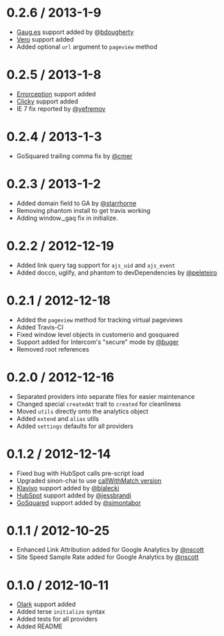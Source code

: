 0.2.6 / 2013-1-9
==================

* [Gaug.es](http://get.gaug.es/) support added by @[bdougherty](https://github.com/bdougherty)
* [Vero](http://www.getvero.com/) support added
* Added optional `url` argument to `pageview` method

0.2.5 / 2013-1-8
==================

* [Errorception](http://errorception.com/) support added
* [Clicky](http://clicky.com/) support added
* IE 7 fix reported by [@yefremov](https://github.com/yefremov)

0.2.4 / 2013-1-3
==================

* GoSquared trailing comma fix by [@cmer](https://github.com/cmer)

0.2.3 / 2013-1-2
==================

* Added domain field to GA by [@starrhorne](https://github.com/starrhorne)
* Removing phantom install to get travis working
* Adding window._gaq fix in initialize.

0.2.2 / 2012-12-19
==================

* Added link query tag support for `ajs_uid` and `ajs_event`
* Added docco, uglify, and phantom to devDependencies by [@peleteiro](https://github.com/peleteiro)

0.2.1 / 2012-12-18
==================

* Added the `pageview` method for tracking virtual pageviews
* Added Travis-CI
* Fixed window level objects in customerio and gosquared
* Support added for Intercom's "secure" mode by [@buger](https://github.com/buger)
* Removed root references


0.2.0 / 2012-12-16
==================

* Separated providers into separate files for easier maintenance
* Changed special `createdAt` trait to `created` for cleanliness
* Moved `utils` directly onto the analytics object
* Added `extend` and `alias` utils
* Added `settings` defaults for all providers


0.1.2 / 2012-12-14
==================

* Fixed bug with HubSpot calls pre-script load
* Upgraded sinon-chai to use [callWithMatch version](https://github.com/obmarg/sinon-chai/blob/f7aa7eccd6c0c18a3e1fc524a246a50c1a29c916/lib/sinon-chai.js)
* [Klaviyo](http://www.klaviyo.com/) support added by [@bialecki](https://github.com/bialecki)
* [HubSpot](http://www.hubspot.com/) support added by [@jessbrandi](https://github.com/jessbrandi)
* [GoSquared](https://www.gosquared.com/) support added by [@simontabor](https://github.com/simontabor)


0.1.1 / 2012-10-25
==================

* Enhanced Link Attribution added for Google Analytics by [@nscott](https://github.com/nscott)
* Site Speed Sample Rate added for Google Analytics by [@nscott](https://github.com/nscott)


0.1.0 / 2012-10-11 
==================

* [Olark](http://www.olark.com/) support added
* Added terse `initialize` syntax
* Added tests for all providers
* Added README

